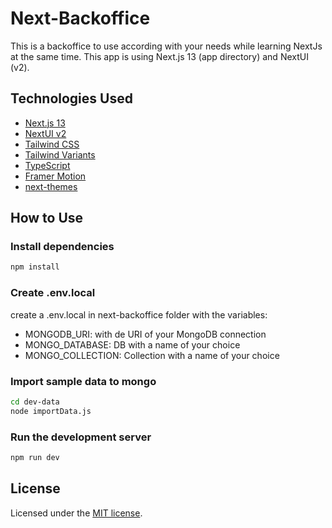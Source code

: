 # Next-Backoffice

This is a backoffice to use according with your needs while learning NextJs at the same time.
This app is using Next.js 13 (app directory) and NextUI (v2).

## Technologies Used

- [Next.js 13](https://nextjs.org/docs/getting-started)
- [NextUI v2](https://nextui.org/)
- [Tailwind CSS](https://tailwindcss.com/)
- [Tailwind Variants](https://tailwind-variants.org)
- [TypeScript](https://www.typescriptlang.org/)
- [Framer Motion](https://www.framer.com/motion/)
- [next-themes](https://github.com/pacocoursey/next-themes)

## How to Use

### Install dependencies

```bash
npm install
```

### Create .env.local

create a .env.local in next-backoffice folder with the variables:

- MONGODB_URI: with de URI of your MongoDB connection
- MONGO_DATABASE: DB with a name of your choice
- MONGO_COLLECTION: Collection with a name of your choice

### Import sample data to mongo

```bash
cd dev-data
node importData.js
```

### Run the development server

```bash
npm run dev
```

## License

Licensed under the [MIT license](https://github.com/nextui-org/next-app-template/blob/main/LICENSE).
